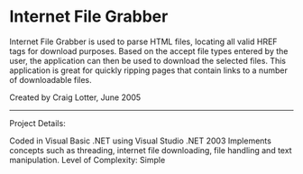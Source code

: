 Internet File Grabber
=====================

Internet File Grabber is used to parse HTML files, locating all valid HREF tags for download purposes. Based on the accept file types entered by the user, the application can then be used to download the selected files. This application is great for quickly ripping pages that contain links to a number of downloadable files.

Created by Craig Lotter, June 2005

*********************************

Project Details:

Coded in Visual Basic .NET using Visual Studio .NET 2003
Implements concepts such as threading, internet file downloading, file handling and text manipulation.
Level of Complexity: Simple
